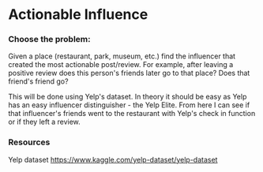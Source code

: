 # Actionable Influence

### Choose the problem:
Given a place (restaurant, park, museum, etc.) find the influencer that created the most actionable post/review. For example, after leaving a positive review does this person's friends later go to that place? Does that friend's friend go?

This will be done using Yelp's dataset. In theory it should be easy as Yelp has an easy influencer distinguisher - the Yelp Elite. From here I can see if that influencer's friends went to the restaurant with Yelp's check in function or if they left a review.

### Resources
Yelp dataset
https://www.kaggle.com/yelp-dataset/yelp-dataset